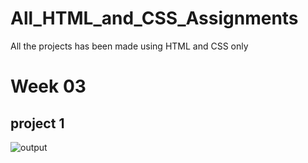 # All_HTML_and_CSS_Assignments
All the projects has been made using HTML and CSS only <br>
# Week 03
## project 1 <br>

![output](https://github.com/Srijana1425/All_HTML_and_CSS_Assignments/assets/97047017/32249776-1473-4e7a-ad50-6a2dd74a8a31)
